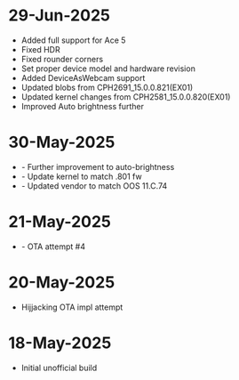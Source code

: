 # 29-Jun-2025
- Added full support for Ace 5
- Fixed HDR
- Fixed rounder corners
- Set proper device model and hardware revision
- Added DeviceAsWebcam support
- Updated blobs from CPH2691_15.0.0.821(EX01)
- Updated kernel changes from CPH2581_15.0.0.820(EX01)
- Improved Auto brightness further

# 30-May-2025
- \- Further improvement to auto-brightness
- \- Update kernel to match .801 fw
- \- Updated vendor to match OOS 11.C.74

# 21-May-2025
- \- OTA attempt #4

# 20-May-2025
- Hijjacking OTA impl attempt

# 18-May-2025
- Initial unofficial build
